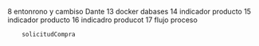 8
entonrono y cambiso Dante
13
docker dabases
14
indicador producto
15
indicador producto
16
indicadro producot
17
	flujo proceso 
		
		solicitudCompra